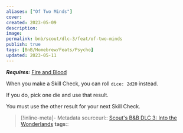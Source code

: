 ```yaml
---
aliases: ["Of Two Minds"]
cover: 
created: 2023-05-09
description: 
image: 
permalink: bnb/scout/dlc-3/feat/of-two-minds
publish: true
tags: [BnB/Homebrew/Feats/Psycho]
updated: 2023-05-11
---
```


***Requires:*** [Fire and Blood](Fire-and-Blood)

When you make a Skill Check, you can roll `dice: 2d20` instead. 

If you do, pick one die and use that result. 

You must use the other result for your next Skill Check.

> [!inline-meta]- Metadata
> sourceurl:: [Scout's B&B DLC 3: Into the Wonderlands](https://docs.google.com/document/d/1MLOgrWwcLNTnP9PuXrKiLImy7SUh4hXO8arVUAlmdp0/edit)
> **tags**::
